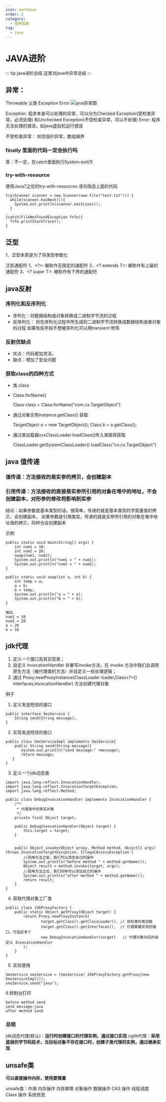 ```yaml
---
icon: markdown
order: 2
category:
  - 使用指南
tag:
  - java
---
```


# JAVA进阶

::: tip java进阶总结
这里对java中异常总结
::: 

## 异常：
Throwable 父类 Exception  Error
![java异常图](image/java-error.png)

Exception: 程序本身可以处理的异常，可以分为Checked Exception(受检查异常，必须处理) 和Unchecked Exception(不受检查异常，可以不处理)
Error: 程序无法处理的错误，如java虚拟机运行错误


不受检查异常： 如空指针异常，数组越界


### finally 里面的代码一定会执行吗
答：不一定，在catch里面执行System.exit(1)

### try-with-resource
使用Java7之后的try-with-resources 语句改造上面的代码

```
try(Scanner scanner = new Scanner(new File("test.txt"))) {
  while(scanner.hasNext()){
    System.out.println(scanner.nextLine());
  }

}catch(FileNotFoundException fnfe){
  fnfe.printStackTrace();
}
```


## 泛型
1、泛型本质是为了将类型参数化

泛型通配符
1、<?>: 被称作无限定的通配符
2、<? extends T>: 被称作有上届的通配符
3、<? super T>: 被称作有下界的通配符


## java反射

  ### 序列化和反序列化
 - 序列化：将数据结构或对象转换成二进制字节流的过程
 - 反序列化： 将在序列化过程中所生成的二进制字节流转换成数据结构或者对象的过程
如果有些字段不想被序列化可以用transient 修饰

  ### 反射优缺点
  - 优点：代码更加灵活，
  - 缺点：增加了安全问题

  ### 获取class的四种方式
   - 类.class
   - Class.forName()

    
     Class class = Class.forName("com.cx.TargetObject")
    
   - 通过对象实例instance.getClass() 获取

    
      TargetObject o = new TargetObject();
      Class b = o.getClass();
    
   - 通过类加载器xxxClassLoader.loadClass()传入类路径获取

    
      ClassLoader.getSystemClassLoader().loadClass("cn.cx.TargetObject")
    


## java 值传递
### 值传递：方法接收的是实参的拷贝，会创建副本
### 引用传递：方法接收的直接是实参所引用的对象在堆中的地址，不会创建副本，对形参的修改将影响到实参


结论：如果参数是基本类型的话，很简单，传递的就是基本类型的字面量值的拷贝，会创建副本。
         如果参数是引用类型，传递的就是实参所引用的对象在堆中地址值的拷贝，同样也会创建副本

示例
```
public static void main(String[] args) {
    int num1 = 10;
    int num2 = 20;
    swap(num1, num2);
    System.out.println("num1 = " + num1);
    System.out.println("num2 = " + num2);
}
 
public static void swap(int a, int b) {
    int temp = a;
    a = b;
    b = temp;
    System.out.println("a = " + a);
    System.out.println("b = " + b);
}
 
输出
num1 = 10
num2 = 20
a = 20
b = 10 
```

## jdk代理
1. 定义一个接口及其实现类；
2. 自定义 InvocationHandler 并重写invoke方法，在 invoke 方法中我们会调用原生方法（被代理类的方法）并自定义一些处理逻辑；
3. 通过 Proxy.newProxyInstance(ClassLoader loader,Class<?>[] interfaces,InvocationHandler) 方法创建代理对象

例子
1. 定义发送短信的接口
```
public interface SmsService {
    String send(String message);
}
```

2. 实现发送短信的接口
```
public class SmsServiceImpl implements SmsService{
    public String send(String message){
       System.out.println("send message:" +message);
       return message;
   }
}
```

3. 定义一个jdk动态类
```
import java.lang.reflect.InvocationHandler;
import java.lang.reflect.InvocationTargetException;
import java.lang.reflect.Method;
 
public class DebugInvocationHandler implements InvocationHandler {
    /**
     * 代理类中的真实对象
     */
    private final Object target;
 
    public DebugInvocationHandler(Object target) {
        this.target = target;
    }
 
 
    public Object invoke(Object proxy, Method method, Object[] args) throws InvocationTargetException, IllegalAccessException {
        //调用方法之前，我们可以添加自己的操作
        System.out.println("before method " + method.getName());
        Object result = method.invoke(target, args);
        //调用方法之后，我们同样可以添加自己的操作
        System.out.println("after method " + method.getName());
        return result;
    }
}
```

4. 获取代理对象工厂类
```
public class JdkProxyFactory {
    public static Object getProxy(Object target) {
        return Proxy.newProxyInstance(
                target.getClass().getClassLoader(), // 目标类的类加载
                target.getClass().getInterfaces(),  // 代理需要实现的接口，可指定多个
                new DebugInvocationHandler(target)   // 代理对象对应的自定义 InvocationHandler
        );
    }
}
```

5. 实际使用
```
SmsService smsService = (SmsService) JdkProxyFactory.getProxy(new SmsServiceImpl());
smsService.send("java");
```

6.控制台打印
```
before method send
send message:java
after method send
```

### 总结
jdk动态代理(默认)：**运行时创建接口的代理实例，通过接口实现**
cglib代理：**采用底层的字节码技术，当目标对象不存在接口时，创建子类代理的实例，通过继承实现**


## unsafe类

**可以直接操作内存，使用要慎重**

unsafe类：作用
内存操作
内存屏障
对象操作
数据操作
CAS 操作
线程调度
Class 操作
系统信息

 









 

 

 

 

 

 





